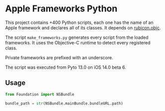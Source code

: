 # Apple Frameworks Python

This project contains +400 Python scripts, each one has the name of an Apple framework and declares all of its classes. It depends on [rubicon.objc](https://rubicon-objc.readthedocs.io/en/latest/).

The script `make_frameworks.py` generates every script from the loaded frameworks. It uses the Objective-C runtime to detect every registered class. 

Private frameworks are prefixed with an underscore.

The script was executed from Pyto 13.0 on iOS 14.0 beta 6.

## Usage

```python
from Foundation import NSBundle

bundle_path = str(NSBundle.mainBundle.bundleURL.path)
```